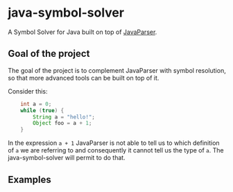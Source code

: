 # java-symbol-solver
A Symbol Solver for Java built on top of [JavaParser](https://github.com/javaparser/javaparser/).

## Goal of the project

The goal of the project is to complement JavaParser with symbol resolution, so that more advanced tools can be built
on top of it.

Consider this:

```java
    int a = 0;
    while (true) {
        String a = "hello!";
        Object foo = a + 1;
    }
```

In the expression `a + 1` JavaParser is not able to tell us to which definition of `a` we are referring to and consequently
it cannot tell us the type of `a`. The java-symbol-solver will permit to do that.

## Examples

